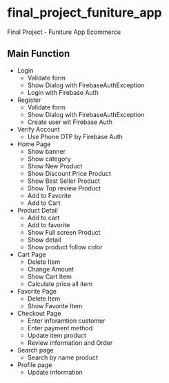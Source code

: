 # final_project_funiture_app

Final Project - Funiture App Ecommerce

## Main Function

* Login
    * Validate form
    * Show Dialog with FirebaseAuthException
    * Login with Firebase Auth
* Register
    * Validate form
    * Show Dialog with FirebaseAuthException
    * Create user wit Firebase Auth
* Verify Account
    * Use Phone OTP by Firebase Auth 
* Home Page
    * Show banner
    * Show category
    * Show New Product
    * Show Discount Price Product
    * Show Best Seller Product
    * Show Top review Product
    * Add to Favorite
    * Add to Cart
* Product Detail
    * Add to cart
    * Add to favorite
    * Show Full screen Product
    * Show detail
    * Show product follow color
* Cart Page
    * Delete Item
    * Change Amount
    * Show Cart Item
    * Calculate price all item
* Favorite Page
    * Delete Item
    * Show Favorite Item
* Checkout Page
    * Enter inforamtion customer
    * Enter payment method
    * Update item product
    * Review information and Order
* Search page
    * Search by name product
* Profile page
    * Update information
